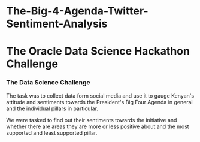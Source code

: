 # The-Big-4-Agenda-Twitter-Sentiment-Analysis

# The Oracle Data Science Hackathon Challenge
### The Data Science Challenge

The task was to collect data form social media and use it to gauge Kenyan's attitude and sentiments towards the President's Big Four Agenda in general and the individual  pillars in particular.
  
  We were tasked to find out their sentiments towards the initiative and whether there are areas they are more or less positive about and the  most supported and least supported pillar.
  
